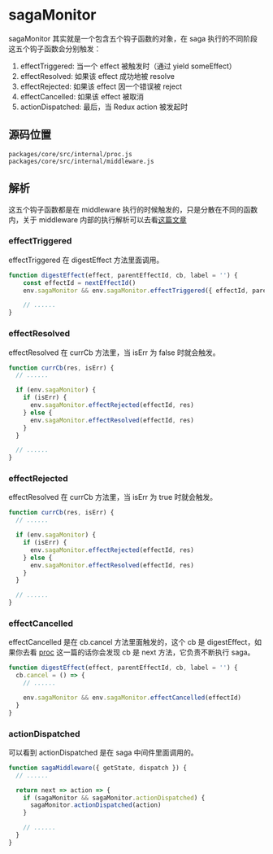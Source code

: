 # sagaMonitor
sagaMonitor 其实就是一个包含五个钩子函数的对象，在 saga 执行的不同阶段这五个钩子函数会分别触发：
1. effectTriggered: 当一个 effect 被触发时（通过 yield someEffect）
2. effectResolved: 如果该 effect 成功地被 resolve
3. effectRejected: 如果该 effect 因一个错误被 reject
4. effectCancelled: 如果该 effect 被取消
5. actionDispatched: 最后，当 Redux action 被发起时
## 源码位置
`packages/core/src/internal/proc.js`  
`packages/core/src/internal/middleware.js`
## 解析
这五个钩子函数都是在 middleware 执行的时候触发的，只是分散在不同的函数内，关于 middleware 内部的执行解析可以去看[这篇文章](./proc.md)
### effectTriggered
effectTriggered 在 digestEffect 方法里面调用。
```js
function digestEffect(effect, parentEffectId, cb, label = '') {
    const effectId = nextEffectId()
    env.sagaMonitor && env.sagaMonitor.effectTriggered({ effectId, parentEffectId, label, effect })

    // ......
}
```
### effectResolved
effectResolved 在 currCb 方法里，当 isErr 为 false 时就会触发。
```js
function currCb(res, isErr) {
  // ......

  if (env.sagaMonitor) {
    if (isErr) {
      env.sagaMonitor.effectRejected(effectId, res)
    } else {
      env.sagaMonitor.effectResolved(effectId, res)
    }
  }

  // ......
}
```
### effectRejected
effectResolved 在 currCb 方法里，当 isErr 为 true 时就会触发。
```js
function currCb(res, isErr) {
  // ......

  if (env.sagaMonitor) {
    if (isErr) {
      env.sagaMonitor.effectRejected(effectId, res)
    } else {
      env.sagaMonitor.effectResolved(effectId, res)
    }
  }

  // ......
}
```
### effectCancelled
effectCancelled 是在 cb.cancel 方法里面触发的，这个 cb 是 digestEffect，如果你去看 [proc](./proc.md) 这一篇的话你会发现 cb 是 next 方法，它负责不断执行 saga。
```js
function digestEffect(effect, parentEffectId, cb, label = '') {
  cb.cancel = () => {
    // ......

    env.sagaMonitor && env.sagaMonitor.effectCancelled(effectId)
  }
}
```
### actionDispatched
可以看到 actionDispatched 是在 saga 中间件里面调用的。
```js
function sagaMiddleware({ getState, dispatch }) {
  // ......

  return next => action => {
    if (sagaMonitor && sagaMonitor.actionDispatched) {
      sagaMonitor.actionDispatched(action)
    }

    // ......
  }
}
```